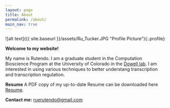 ```yaml
---
layout: page
title: About
permalink: /about/
main_nav: true
---
```


![alt text]({{ site.baseurl }}/assets/Ru_Tucker.JPG "Profile Picture"){:.profile}

**Welcome to my website!**

My name is Rutendo. I am a graduate student in the Computation Bioscience Program at the University of Colorado in the [Dowell lab](http://dowell.colorado.edu/). I am interested in using various techniques to better understang transcription and transcription regulation. 

**Resume**
A PDF copy of my up-to-date Resume can be downloaded here [Resume](https://github.com/rutendos/rutendos.github.io/blob/master/Rutendo_Sigauke_2020AprilCV.pdf).

**Contact me:**
ruerutendo@gmail.com

